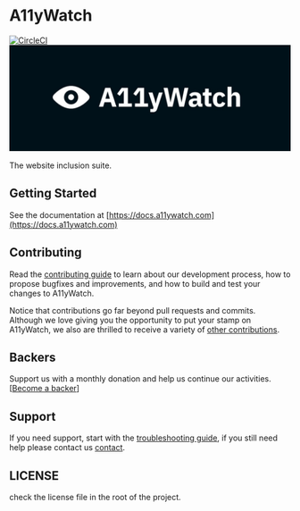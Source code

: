 # A11yWatch

[![CircleCI](https://circleci.com/gh/A11yWatch/a11ywatch/tree/main.svg?style=svg)](https://circleci.com/gh/A11yWatch/a11ywatch/tree/main)
![A11yWatch](https://raw.githubusercontent.com/A11yWatch/Project-Screenshots/master/banner.jpeg?raw=true "A11yWatch Logo")

The website inclusion suite.

## Getting Started

See the documentation at [https://docs.a11ywatch.com](https://docs.a11ywatch.com)

## Contributing

Read the [contributing guide](/CONTRIBUTING.md) to learn about our development process, how to propose bugfixes and improvements, and how to build and test your changes to A11yWatch.

Notice that contributions go far beyond pull requests and commits.
Although we love giving you the opportunity to put your stamp on A11yWatch, we also are thrilled to receive a variety of [other contributions](https://a11ywatch.com/faq).

## Backers

Support us with a monthly donation and help us continue our activities. [[Become a backer](https://opencollective.com/a11ywatch#backer)]

## Support

If you need support, start with the [troubleshooting guide](https://a11ywatch.github.io/docs/troubleshooting),
if you still need help please contact us [contact](https://a11ywatch.github.io/docs/blog).

## LICENSE

check the license file in the root of the project.
